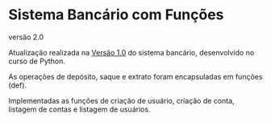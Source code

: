 # Sistema Bancário com Funções
versão 2.0

Atualização realizada na [Versão 1.0](https://github.com/RAODomingos/Sistema-Bancario-v1-DIO) do sistema bancário, desenvolvido no curso de Python.

As operações de depósito, saque e extrato foram encapsuladas em funções (def).

Implementadas as funções de criação de usuário, criação de conta, listagem de contas e listagem de usuários.
